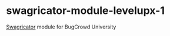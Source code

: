 # swagricator-module-levelupx-1

[Swagricator](https://github.com/eriknl/swagricator) module for BugCrowd University